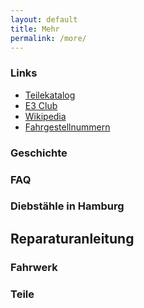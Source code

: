 ```yaml
---
layout: default
title: Mehr
permalink: /more/
---
```


### Links
* [Teilekatalog](http://www.langer.de/net/phpuli/webetk/auslesen05bmw.php?url=http%3A%2F%2Fwww.realoem.com%2Fbmw%2Fde%2Fpartgrp%3F&id=4401-EUR-06-1973-E3-BMW-2800)
* [E3 Club](http://bmw-e3-club.de/)
* [Wikipedia](https://de.wikipedia.org/wiki/BMW_E3)
* [Fahrgestellnummern](http://bmw-e3-club.de/fahrgestellnummern/)

### Geschichte

### FAQ

### Diebstähle in Hamburg

## Reparaturanleitung

### Fahrwerk
### Teile

